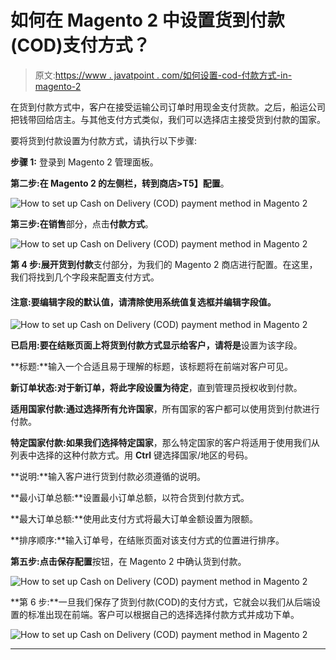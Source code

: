 # 如何在 Magento 2 中设置货到付款(COD)支付方式？

> 原文:[https://www . javatpoint . com/如何设置-cod-付款方式-in-magento-2](https://www.javatpoint.com/how-to-set-up-cod-payment-method-in-magento-2)

在货到付款方式中，客户在接受运输公司订单时用现金支付货款。之后，船运公司把钱带回给店主。与其他支付方式类似，我们可以选择店主接受货到付款的国家。

要将货到付款设置为付款方式，请执行以下步骤:

**步骤 1:** 登录到 Magento 2 管理面板。

**第二步:**在 Magento 2 的左侧栏，转到**商店>T5】配置**。

![How to set up Cash on Delivery (COD) payment method in Magento 2](../Images/d411c466af133aa089f25c4d0d69e887.png)

**第三步:**在**销售**部分，点击**付款方式**。

![How to set up Cash on Delivery (COD) payment method in Magento 2](../Images/044729de5d6959e1dc8a98fb92b14920.png)

**第 4 步:**展开**货到付款**支付部分，为我们的 Magento 2 商店进行配置。在这里，我们将找到几个字段来配置支付方式。

#### 注意:要编辑字段的默认值，请清除使用系统值复选框并编辑字段值。

![How to set up Cash on Delivery (COD) payment method in Magento 2](../Images/83e60857d49d4f64ef1454f69c95ddf4.png)

**已启用:**要在结账页面上将货到付款方式显示给客户，请将**是**设置为该字段。

**标题:**输入一个合适且易于理解的标题，该标题将在前端对客户可见。

**新订单状态:**对于新订单，将此字段设置为**待定**，直到管理员授权收到付款。

**适用国家付款:**通过选择**所有允许国家**，所有国家的客户都可以使用货到付款进行付款。

**特定国家付款:**如果我们选择**特定国家**，那么特定国家的客户将适用于使用我们从列表中选择的这种付款方式。用 **Ctrl** 键选择国家/地区的号码。

**说明:**输入客户进行货到付款必须遵循的说明。

**最小订单总额:**设置最小订单总额，以符合货到付款方式。

**最大订单总额:**使用此支付方式将最大订单金额设置为限额。

**排序顺序:**输入订单号，在结账页面对该支付方式的位置进行排序。

**第五步:**点击**保存配置**按钮，在 Magento 2 中确认货到付款。

![How to set up Cash on Delivery (COD) payment method in Magento 2](../Images/14cfd658ca0843e1af1a26d25383bf5e.png)

**第 6 步:**一旦我们保存了货到付款(COD)的支付方式，它就会以我们从后端设置的标准出现在前端。客户可以根据自己的选择选择付款方式并成功下单。

![How to set up Cash on Delivery (COD) payment method in Magento 2](../Images/b269b5675c110b76706dd562fbb5e97f.png)

* * *
